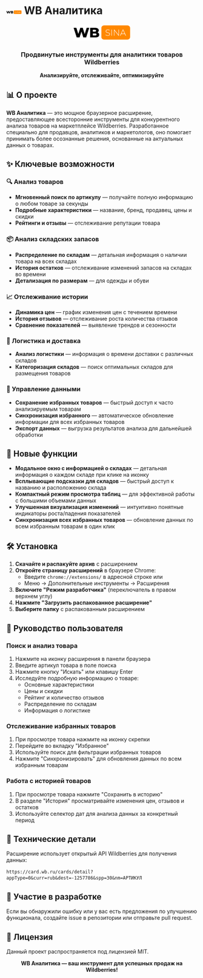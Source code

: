 # <img src="LOGO.png" alt="WB Аналитика" width="40" /> WB Аналитика

<div align="center">
  <img src="LOGO.png" alt="WB Аналитика" width="150"/>
  <h3>Продвинутые инструменты для аналитики товаров Wildberries</h3>
  <p>
    <b>Анализируйте, отслеживайте, оптимизируйте</b>
  </p>
</div>

## 📊 О проекте

**WB Аналитика** — это мощное браузерное расширение, предоставляющее всесторонние инструменты для конкурентного анализа товаров на маркетплейсе Wildberries. Разработанное специально для продавцов, аналитиков и маркетологов, оно помогает принимать более осознанные решения, основанные на актуальных данных о товарах.

## ✨ Ключевые возможности

### 🔍 Анализ товаров
- **Мгновенный поиск по артикулу** — получайте полную информацию о любом товаре за секунды
- **Подробные характеристики** — название, бренд, продавец, цены и скидки
- **Рейтинги и отзывы** — отслеживание репутации товара

### 📦 Анализ складских запасов
- **Распределение по складам** — детальная информация о наличии товара на всех складах
- **История остатков** — отслеживание изменений запасов на складах во времени
- **Детализация по размерам** — для одежды и обуви

### 📈 Отслеживание истории
- **Динамика цен** — график изменения цен с течением времени
- **История отзывов** — отслеживание роста количества отзывов
- **Сравнение показателей** — выявление трендов и сезонности

### 🚚 Логистика и доставка
- **Анализ логистики** — информация о времени доставки с различных складов
- **Категоризация складов** — поиск оптимальных складов для размещения товаров

### 💾 Управление данными
- **Сохранение избранных товаров** — быстрый доступ к часто анализируемым товарам
- **Синхронизация избранного** — автоматическое обновление информации для всех избранных товаров
- **Экспорт данных** — выгрузка результатов анализа для дальнейшей обработки

## 🚀 Новые функции

- **Модальное окно с информацией о складах** — детальная информация о каждом складе при клике на иконку
- **Всплывающие подсказки для складов** — быстрый доступ к названию и расположению склада
- **Компактный режим просмотра таблиц** — для эффективной работы с большими объемами данных
- **Улучшенная визуализация изменений** — интуитивно понятные индикаторы роста/падения показателей
- **Синхронизация всех избранных товаров** — обновление данных по всем избранным товарам в один клик

## 🛠️ Установка

1. **Скачайте и распакуйте архив** с расширением
2. **Откройте страницу расширений** в браузере Chrome:
   - Введите `chrome://extensions/` в адресной строке или
   - Меню → Дополнительные инструменты → Расширения
3. **Включите "Режим разработчика"** (переключатель в правом верхнем углу)
4. **Нажмите "Загрузить распакованное расширение"**
5. **Выберите папку** с распакованным расширением

## 📖 Руководство пользователя

### Поиск и анализ товара
1. Нажмите на иконку расширения в панели браузера
2. Введите артикул товара в поле поиска
3. Нажмите кнопку "Искать" или клавишу Enter
4. Исследуйте подробную информацию о товаре:
   - Основные характеристики
   - Цены и скидки
   - Рейтинг и количество отзывов
   - Распределение по складам
   - Информация о логистике

### Отслеживание избранных товаров
1. При просмотре товара нажмите на иконку скрепки
2. Перейдите во вкладку "Избранное"
3. Используйте поиск для фильтрации избранных товаров
4. Нажмите "Синхронизировать" для обновления данных по всем избранным товарам

### Работа с историей товаров
1. При просмотре товара нажмите "Сохранить в историю"
2. В разделе "История" просматривайте изменения цен, отзывов и остатков
3. Используйте селектор дат для анализа данных за конкретный период

## 🧠 Технические детали

Расширение использует открытый API Wildberries для получения данных:

```
https://card.wb.ru/cards/detail?appType=0&curr=rub&dest=-1257786&spp=30&nm=АРТИКУЛ
```

## 🤝 Участие в разработке

Если вы обнаружили ошибку или у вас есть предложения по улучшению функционала, создайте issue в репозитории или отправьте pull request.

## 📄 Лицензия

Данный проект распространяется под лицензией MIT.

<div align="center">
  <p>
    <b>WB Аналитика — ваш инструмент для успешных продаж на Wildberries!</b>
  </p>
</div> 